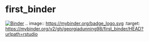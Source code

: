 # first_binder
[![Binder](https://mybinder.org/badge_logo.svg)](https://mybinder.org/v2/gh/georgiadunning98/first_binder/HEAD?urlpath=rstudio)
.. image:: https://mybinder.org/badge_logo.svg
 :target: https://mybinder.org/v2/gh/georgiadunning98/first_binder/HEAD?urlpath=rstudio
